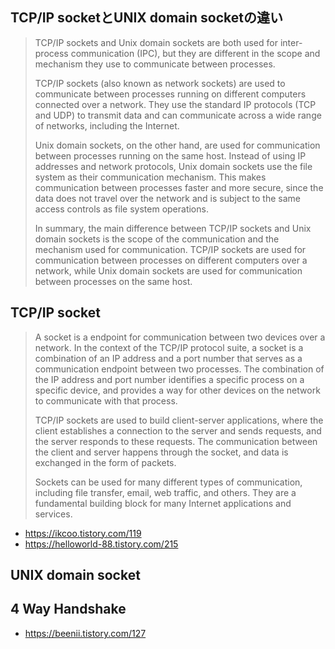 ## TCP/IP socketとUNIX domain socketの違い
> TCP/IP sockets and Unix domain sockets are both used for inter-process communication (IPC), but they are different in the scope and mechanism they use to communicate between processes.
>
> TCP/IP sockets (also known as network sockets) are used to communicate between processes running on different computers connected over a network. They use the standard IP protocols (TCP and UDP) to transmit data and can communicate across a wide range of networks, including the Internet.
>
> Unix domain sockets, on the other hand, are used for communication between processes running on the same host. Instead of using IP addresses and network protocols, Unix domain sockets use the file system as their communication mechanism. This makes communication between processes faster and more secure, since the data does not travel over the network and is subject to the same access controls as file system operations.
>
> In summary, the main difference between TCP/IP sockets and Unix domain sockets is the scope of the communication and the mechanism used for communication. TCP/IP sockets are used for communication between processes on different computers over a network, while Unix domain sockets are used for communication between processes on the same host.

## TCP/IP socket
> A socket is a endpoint for communication between two devices over a network. In the context of the TCP/IP protocol suite, a socket is a combination of an IP address and a port number that serves as a communication endpoint between two processes. The combination of the IP address and port number identifies a specific process on a specific device, and provides a way for other devices on the network to communicate with that process.
>
> TCP/IP sockets are used to build client-server applications, where the client establishes a connection to the server and sends requests, and the server responds to these requests. The communication between the client and server happens through the socket, and data is exchanged in the form of packets.
>
> Sockets can be used for many different types of communication, including file transfer, email, web traffic, and others. They are a fundamental building block for many Internet applications and services.
- https://ikcoo.tistory.com/119
- https://helloworld-88.tistory.com/215

## UNIX domain socket


## 4 Way Handshake
- https://beenii.tistory.com/127